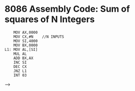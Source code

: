 # 8086 Assembly Code: Sum of squares of N Integers

        MOV AX,0000
        MOV CX,#N    //N INPUTS
        MOV SI,4000
        MOV BX,0000
    L1: MOV AL,[SI]
        MUL AL
        ADD BX,AX
        INC SI
        DEC CX
        JNZ L1
        INT 03
-->